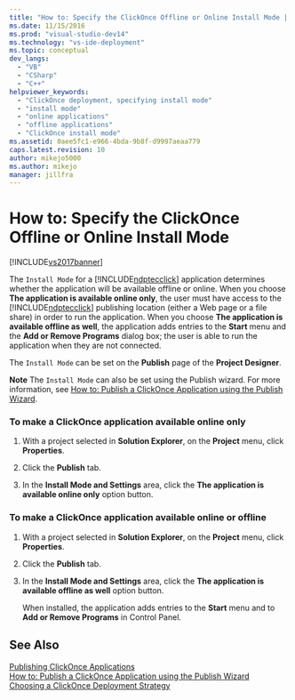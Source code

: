 ```yaml
---
title: "How to: Specify the ClickOnce Offline or Online Install Mode | Microsoft Docs"
ms.date: 11/15/2016
ms.prod: "visual-studio-dev14"
ms.technology: "vs-ide-deployment"
ms.topic: conceptual
dev_langs: 
  - "VB"
  - "CSharp"
  - "C++"
helpviewer_keywords: 
  - "ClickOnce deployment, specifying install mode"
  - "install mode"
  - "online applications"
  - "offline applications"
  - "ClickOnce install mode"
ms.assetid: 0aee5fc1-e966-4bda-9b8f-d9997aeaa779
caps.latest.revision: 10
author: mikejo5000
ms.author: mikejo
manager: jillfra
---
```

# How to: Specify the ClickOnce Offline or Online Install Mode
[!INCLUDE[vs2017banner](../includes/vs2017banner.md)]

The `Install Mode` for a [!INCLUDE[ndptecclick](../includes/ndptecclick-md.md)] application determines whether the application will be available offline or online. When you choose **The application is available online only**, the user must have access to the [!INCLUDE[ndptecclick](../includes/ndptecclick-md.md)] publishing location (either a Web page or a file share) in order to run the application. When you choose **The application is available offline as well**, the application adds entries to the **Start** menu and the **Add or Remove Programs** dialog box; the user is able to run the application when they are not connected.  
  
 The `Install Mode` can be set on the **Publish** page of the **Project Designer**.  
  
 **Note** The `Install Mode` can also be set using the Publish wizard. For more information, see [How to: Publish a ClickOnce Application using the Publish Wizard](../deployment/how-to-publish-a-clickonce-application-using-the-publish-wizard.md).  
  
### To make a ClickOnce application available online only  
  
1. With a project selected in **Solution Explorer**, on the **Project** menu, click **Properties**.  
  
2. Click the **Publish** tab.  
  
3. In the **Install Mode and Settings** area, click the **The application is available online only** option button.  
  
### To make a ClickOnce application available online or offline  
  
1. With a project selected in **Solution Explorer**, on the **Project** menu, click **Properties**.  
  
2. Click the **Publish** tab.  
  
3. In the **Install Mode and Settings** area, click the **The application is available offline as well** option button.  
  
     When installed, the application adds entries to the **Start** menu and to **Add or Remove Programs** in Control Panel.  
  
## See Also  
 [Publishing ClickOnce Applications](../deployment/publishing-clickonce-applications.md)   
 [How to: Publish a ClickOnce Application using the Publish Wizard](../deployment/how-to-publish-a-clickonce-application-using-the-publish-wizard.md)   
 [Choosing a ClickOnce Deployment Strategy](../deployment/choosing-a-clickonce-deployment-strategy.md)
